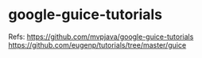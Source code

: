 # google-guice-tutorials

Refs:
https://github.com/mvpjava/google-guice-tutorials
https://github.com/eugenp/tutorials/tree/master/guice

